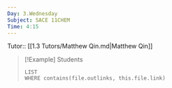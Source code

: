 ```yaml
---
Day: 3.Wednesday
Subject: SACE 11CHEM
Time: 4:15
---
```

Tutor:: [[1.3 Tutors/Matthew Qin.md|Matthew Qin]]


> [!Example] Students
> ```dataview
> LIST
> WHERE contains(file.outlinks, this.file.link)
> ```


